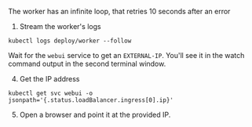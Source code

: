 The worker has an infinite loop, that retries 10 seconds after an error

1. Stream the worker's logs

```execute
kubectl logs deploy/worker --follow
```

Wait for the `webui` service to get an `EXTERNAL-IP`.  You'll see it in the watch command output in the second terminal window.

4. Get the IP address

```execute
kubectl get svc webui -o jsonpath='{.status.loadBalancer.ingress[0].ip}'
```

5. Open a browser and point it at the provided IP.
